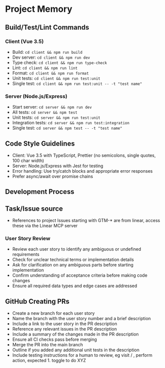 # Project Memory

## Build/Test/Lint Commands

### Client (Vue 3.5)
- Build: `cd client && npm run build`
- Dev server: `cd client && npm run dev`
- Type check: `cd client && npm run type-check`
- Lint: `cd client && npm run lint`
- Format: `cd client && npm run format`
- Unit tests: `cd client && npm run test:unit`
- Single test: `cd client && npm run test:unit -- -t "test name"`

### Server (Node.js/Express)
- Start server: `cd server && npm run dev`
- All tests: `cd server && npm test`
- Unit tests: `cd server && npm run test:unit`
- Integration tests: `cd server && npm run test:integration`
- Single test: `cd server && npm test -- -t "test name"`

## Code Style Guidelines
- Client: Vue 3.5 with TypeScript, Prettier (no semicolons, single quotes, 100 char width)
- Server: Node.js/Express with Jest for testing
- Error handling: Use try/catch blocks and appropriate error responses
- Prefer async/await over promise chains

## Development Process

## Task/Issue source
- References to project Issues starting with GTM-* are from linear, access these via the Linear MCP server


### User Story Review
- Review each user story to identify any ambiguous or undefined requirements
- Check for unclear technical terms or implementation details
- Ask for clarification on any ambiguous parts before starting implementation
- Confirm understanding of acceptance criteria before making code changes
- Ensure all required data types and edge cases are addressed

## GitHub Creating PRs
- Create a new branch for each user story
- Name the branch with the user story number and a brief description
- Include a link to the user story in the PR description
- Reference any relevant issues in the PR description
- Include a summary of the changes made in the PR description
- Ensure all CI checks pass before merging
- Merge the PR into the main branch
- Outline if you added any additional unit tests in the description 
- Include testing instructions for a human to review, eg visit / , perform action, expected 1. toggle to do XYZ
